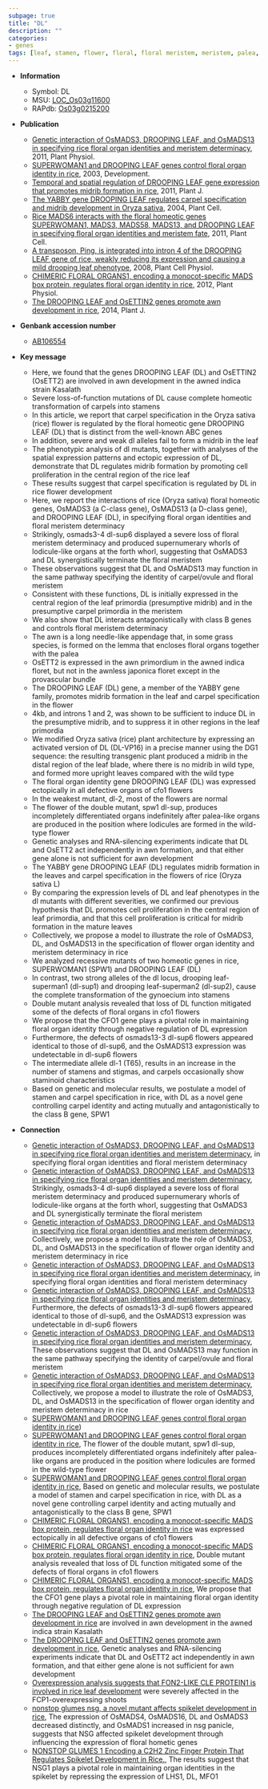 ```yaml
---
subpage: true
title: "DL"
description: ""
categories:
- genes
tags: [leaf, stamen, flower, floral, floral meristem, meristem, palea, vascular bundle,  awn , architecture, lemma]
---
```


* **Information**  
    + Symbol: DL  
    + MSU: [LOC_Os03g11600](http://rice.plantbiology.msu.edu/cgi-bin/ORF_infopage.cgi?orf=LOC_Os03g11600)  
    + RAPdb: [Os03g0215200](http://rapdb.dna.affrc.go.jp/viewer/gbrowse_details/irgsp1?name=Os03g0215200)  

* **Publication**  
    + [Genetic interaction of OsMADS3, DROOPING LEAF, and OsMADS13 in specifying rice floral organ identities and meristem determinacy](http://www.ncbi.nlm.nih.gov/pubmed?term=Genetic+interaction+of+OsMADS3,+DROOPING+LEAF,+and+OsMADS13+in+specifying+rice+floral+organ+identities+and+meristem+determinacy%5BTitle%5D), 2011, Plant Physiol.
    + [SUPERWOMAN1 and DROOPING LEAF genes control floral organ identity in rice](http://www.ncbi.nlm.nih.gov/pubmed?term=SUPERWOMAN1+and+DROOPING+LEAF+genes+control+floral+organ+identity+in+rice%5BTitle%5D), 2003, Development.
    + [Temporal and spatial regulation of DROOPING LEAF gene expression that promotes midrib formation in rice](http://www.ncbi.nlm.nih.gov/pubmed?term=Temporal+and+spatial+regulation+of+DROOPING+LEAF+gene+expression+that+promotes+midrib+formation+in+rice%5BTitle%5D), 2011, Plant J.
    + [The YABBY gene DROOPING LEAF regulates carpel specification and midrib development in Oryza sativa](http://www.ncbi.nlm.nih.gov/pubmed?term=The+YABBY+gene+DROOPING+LEAF+regulates+carpel+specification+and+midrib+development+in+Oryza+sativa%5BTitle%5D), 2004, Plant Cell.
    + [Rice MADS6 interacts with the floral homeotic genes SUPERWOMAN1, MADS3, MADS58, MADS13, and DROOPING LEAF in specifying floral organ identities and meristem fate](http://www.ncbi.nlm.nih.gov/pubmed?term=Rice+MADS6+interacts+with+the+floral+homeotic+genes+SUPERWOMAN1,+MADS3,+MADS58,+MADS13,+and+DROOPING+LEAF+in+specifying+floral+organ+identities+and+meristem+fate%5BTitle%5D), 2011, Plant Cell.
    + [A transposon, Ping, is integrated into intron 4 of the DROOPING LEAF gene of rice, weakly reducing its expression and causing a mild drooping leaf phenotype](http://www.ncbi.nlm.nih.gov/pubmed?term=A+transposon,+Ping,+is+integrated+into+intron+4+of+the+DROOPING+LEAF+gene+of+rice,+weakly+reducing+its+expression+and+causing+a+mild+drooping+leaf+phenotype%5BTitle%5D), 2008, Plant Cell Physiol.
    + [CHIMERIC FLORAL ORGANS1, encoding a monocot-specific MADS box protein, regulates floral organ identity in rice](http://www.ncbi.nlm.nih.gov/pubmed?term=CHIMERIC+FLORAL+ORGANS1,+encoding+a+monocot-specific+MADS+box+protein,+regulates+floral+organ+identity+in+rice%5BTitle%5D), 2012, Plant Physiol.
    + [The DROOPING LEAF and OsETTIN2 genes promote awn development in rice](http://www.ncbi.nlm.nih.gov/pubmed?term=The+DROOPING+LEAF+and+OsETTIN2+genes+promote+awn+development+in+rice%5BTitle%5D), 2014, Plant J.

* **Genbank accession number**  
    + [AB106554](http://www.ncbi.nlm.nih.gov/nuccore/AB106554)

* **Key message**  
    + Here, we found that the genes DROOPING LEAF (DL) and OsETTIN2 (OsETT2) are involved in awn development in the awned indica strain Kasalath
    + Severe loss-of-function mutations of DL cause complete homeotic transformation of carpels into stamens
    + In this article, we report that carpel specification in the Oryza sativa (rice) flower is regulated by the floral homeotic gene DROOPING LEAF (DL) that is distinct from the well-known ABC genes
    + In addition, severe and weak dl alleles fail to form a midrib in the leaf
    + The phenotypic analysis of dl mutants, together with analyses of the spatial expression patterns and ectopic expression of DL, demonstrate that DL regulates midrib formation by promoting cell proliferation in the central region of the rice leaf
    + These results suggest that carpel specification is regulated by DL in rice flower development
    + Here, we report the interactions of rice (Oryza sativa) floral homeotic genes, OsMADS3 (a C-class gene), OsMADS13 (a D-class gene), and DROOPING LEAF (DL), in specifying floral organ identities and floral meristem determinacy
    + Strikingly, osmads3-4 dl-sup6 displayed a severe loss of floral meristem determinacy and produced supernumerary whorls of lodicule-like organs at the forth whorl, suggesting that OsMADS3 and DL synergistically terminate the floral meristem
    + These observations suggest that DL and OsMADS13 may function in the same pathway specifying the identity of carpel/ovule and floral meristem
    + Consistent with these functions, DL is initially expressed in the central region of the leaf primordia (presumptive midrib) and in the presumptive carpel primordia in the meristem
    + We also show that DL interacts antagonistically with class B genes and controls floral meristem determinacy
    + The awn is a long needle-like appendage that, in some grass species, is formed on the lemma that encloses floral organs together with the palea
    + OsETT2 is expressed in the awn primordium in the awned indica floret, but not in the awnless japonica floret except in the provascular bundle
    + The DROOPING LEAF (DL) gene, a member of the YABBY gene family, promotes midrib formation in the leaf and carpel specification in the flower
    + 4kb, and introns 1 and 2, was shown to be sufficient to induce DL in the presumptive midrib, and to suppress it in other regions in the leaf primordia
    + We modified Oryza sativa (rice) plant architecture by expressing an activated version of DL (DL-VP16) in a precise manner using the DG1 sequence: the resulting transgenic plant produced a midrib in the distal region of the leaf blade, where there is no midrib in wild type, and formed more upright leaves compared with the wild type
    + The floral organ identity gene DROOPING LEAF (DL) was expressed ectopically in all defective organs of cfo1 flowers
    + In the weakest mutant, dl-2, most of the flowers are normal
    + The flower of the double mutant, spw1 dl-sup, produces incompletely differentiated organs indefinitely after palea-like organs are produced in the position where lodicules are formed in the wild-type flower
    + Genetic analyses and RNA-silencing experiments indicate that DL and OsETT2 act independently in awn formation, and that either gene alone is not sufficient for awn development
    + The YABBY gene DROOPING LEAF (DL) regulates midrib formation in the leaves and carpel specification in the flowers of rice (Oryza sativa L)
    + By comparing the expression levels of DL and leaf phenotypes in the dl mutants with different severities, we confirmed our previous hypothesis that DL promotes cell proliferation in the central region of leaf primordia, and that this cell proliferation is critical for midrib formation in the mature leaves
    + Collectively, we propose a model to illustrate the role of OsMADS3, DL, and OsMADS13 in the specification of flower organ identity and meristem determinacy in rice
    + We analyzed recessive mutants of two homeotic genes in rice, SUPERWOMAN1 (SPW1) and DROOPING LEAF (DL)
    + In contrast, two strong alleles of the dl locus, drooping leaf-superman1 (dl-sup1) and drooping leaf-superman2 (dl-sup2), cause the complete transformation of the gynoecium into stamens
    + Double mutant analysis revealed that loss of DL function mitigated some of the defects of floral organs in cfo1 flowers
    + We propose that the CFO1 gene plays a pivotal role in maintaining floral organ identity through negative regulation of DL expression
    + Furthermore, the defects of osmads13-3 dl-sup6 flowers appeared identical to those of dl-sup6, and the OsMADS13 expression was undetectable in dl-sup6 flowers
    + The intermediate allele dl-1 (T65), results in an increase in the number of stamens and stigmas, and carpels occasionally show staminoid characteristics
    + Based on genetic and molecular results, we postulate a model of stamen and carpel specification in rice, with DL as a novel gene controlling carpel identity and acting mutually and antagonistically to the class B gene, SPW1

* **Connection**  
    + [Genetic interaction of OsMADS3, DROOPING LEAF, and OsMADS13 in specifying rice floral organ identities and meristem determinacy](DL), in specifying floral organ identities and floral meristem determinacy
    + [Genetic interaction of OsMADS3, DROOPING LEAF, and OsMADS13 in specifying rice floral organ identities and meristem determinacy](http://www.ncbi.nlm.nih.gov/pubmed?term=Genetic+interaction+of+OsMADS3,+DROOPING+LEAF,+and+OsMADS13+in+specifying+rice+floral+organ+identities+and+meristem+determinacy%5BTitle%5D), Strikingly, osmads3-4 dl-sup6 displayed a severe loss of floral meristem determinacy and produced supernumerary whorls of lodicule-like organs at the forth whorl, suggesting that OsMADS3 and DL synergistically terminate the floral meristem
    + [Genetic interaction of OsMADS3, DROOPING LEAF, and OsMADS13 in specifying rice floral organ identities and meristem determinacy](http://www.ncbi.nlm.nih.gov/pubmed?term=Genetic+interaction+of+OsMADS3,+DROOPING+LEAF,+and+OsMADS13+in+specifying+rice+floral+organ+identities+and+meristem+determinacy%5BTitle%5D), Collectively, we propose a model to illustrate the role of OsMADS3, DL, and OsMADS13 in the specification of flower organ identity and meristem determinacy in rice
    + [Genetic interaction of OsMADS3, DROOPING LEAF, and OsMADS13 in specifying rice floral organ identities and meristem determinacy](DL), in specifying floral organ identities and floral meristem determinacy
    + [Genetic interaction of OsMADS3, DROOPING LEAF, and OsMADS13 in specifying rice floral organ identities and meristem determinacy](http://www.ncbi.nlm.nih.gov/pubmed?term=Genetic+interaction+of+OsMADS3,+DROOPING+LEAF,+and+OsMADS13+in+specifying+rice+floral+organ+identities+and+meristem+determinacy%5BTitle%5D), Furthermore, the defects of osmads13-3 dl-sup6 flowers appeared identical to those of dl-sup6, and the OsMADS13 expression was undetectable in dl-sup6 flowers
    + [Genetic interaction of OsMADS3, DROOPING LEAF, and OsMADS13 in specifying rice floral organ identities and meristem determinacy](http://www.ncbi.nlm.nih.gov/pubmed?term=Genetic+interaction+of+OsMADS3,+DROOPING+LEAF,+and+OsMADS13+in+specifying+rice+floral+organ+identities+and+meristem+determinacy%5BTitle%5D), These observations suggest that DL and OsMADS13 may function in the same pathway specifying the identity of carpel/ovule and floral meristem
    + [Genetic interaction of OsMADS3, DROOPING LEAF, and OsMADS13 in specifying rice floral organ identities and meristem determinacy](http://www.ncbi.nlm.nih.gov/pubmed?term=Genetic+interaction+of+OsMADS3,+DROOPING+LEAF,+and+OsMADS13+in+specifying+rice+floral+organ+identities+and+meristem+determinacy%5BTitle%5D), Collectively, we propose a model to illustrate the role of OsMADS3, DL, and OsMADS13 in the specification of flower organ identity and meristem determinacy in rice
    + [SUPERWOMAN1 and DROOPING LEAF genes control floral organ identity in rice](DL))
    + [SUPERWOMAN1 and DROOPING LEAF genes control floral organ identity in rice](http://www.ncbi.nlm.nih.gov/pubmed?term=SUPERWOMAN1+and+DROOPING+LEAF+genes+control+floral+organ+identity+in+rice%5BTitle%5D), The flower of the double mutant, spw1 dl-sup, produces incompletely differentiated organs indefinitely after palea-like organs are produced in the position where lodicules are formed in the wild-type flower
    + [SUPERWOMAN1 and DROOPING LEAF genes control floral organ identity in rice](http://www.ncbi.nlm.nih.gov/pubmed?term=SUPERWOMAN1+and+DROOPING+LEAF+genes+control+floral+organ+identity+in+rice%5BTitle%5D), Based on genetic and molecular results, we postulate a model of stamen and carpel specification in rice, with DL as a novel gene controlling carpel identity and acting mutually and antagonistically to the class B gene, SPW1
    + [CHIMERIC FLORAL ORGANS1, encoding a monocot-specific MADS box protein, regulates floral organ identity in rice](DL) was expressed ectopically in all defective organs of cfo1 flowers
    + [CHIMERIC FLORAL ORGANS1, encoding a monocot-specific MADS box protein, regulates floral organ identity in rice](http://www.ncbi.nlm.nih.gov/pubmed?term=CHIMERIC+FLORAL+ORGANS1,+encoding+a+monocot-specific+MADS+box+protein,+regulates+floral+organ+identity+in+rice%5BTitle%5D), Double mutant analysis revealed that loss of DL function mitigated some of the defects of floral organs in cfo1 flowers
    + [CHIMERIC FLORAL ORGANS1, encoding a monocot-specific MADS box protein, regulates floral organ identity in rice](http://www.ncbi.nlm.nih.gov/pubmed?term=CHIMERIC+FLORAL+ORGANS1,+encoding+a+monocot-specific+MADS+box+protein,+regulates+floral+organ+identity+in+rice%5BTitle%5D), We propose that the CFO1 gene plays a pivotal role in maintaining floral organ identity through negative regulation of DL expression
    + [The DROOPING LEAF and OsETTIN2 genes promote awn development in rice](OsETT2) are involved in awn development in the awned indica strain Kasalath
    + [The DROOPING LEAF and OsETTIN2 genes promote awn development in rice](http://www.ncbi.nlm.nih.gov/pubmed?term=The+DROOPING+LEAF+and+OsETTIN2+genes+promote+awn+development+in+rice%5BTitle%5D), Genetic analyses and RNA-silencing experiments indicate that DL and OsETT2 act independently in awn formation, and that either gene alone is not sufficient for awn development
    + [Overexpression analysis suggests that FON2-LIKE CLE PROTEIN1 is involved in rice  leaf development](OsPNH1) were severely affected in the FCP1-overexpressing shoots
    + [nonstop glumes nsg, a novel mutant affects spikelet development in rice](http://www.ncbi.nlm.nih.gov/pubmed?term=nonstop+glumes+nsg,+a+novel+mutant+affects+spikelet+development+in+rice%5BTitle%5D),  The expression of OsMADS4, OsMADS16, DL and OsMADS3 decreased distinctly, and OsMADS1 increased in nsg panicle, suggests that NSG affected spikelet development through influencing the expression of floral hometic genes
    + [NONSTOP GLUMES 1 Encoding a C2H2 Zinc Finger Protein That Regulates Spikelet Development in Rice.](http://www.ncbi.nlm.nih.gov/pubmed?term=NONSTOP+GLUMES+1+Encoding+a+C2H2+Zinc+Finger+Protein+That+Regulates+Spikelet+Development+in+Rice.%5BTitle%5D),  The results suggest that NSG1 plays a pivotal role in maintaining organ identities in the spikelet by repressing the expression of LHS1, DL, MFO1



